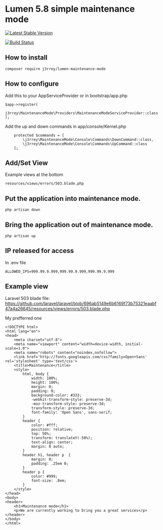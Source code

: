 # Lumen 5.8 simple maintenance mode

[![Latest Stable Version](https://poser.pugx.org/j3rrey/lumen-maintenance-mode/v/stable)](https://packagist.org/packages/j3rrey/lumen-maintenance-mode)

[![Build Status](https://travis-ci.org/j3rrey/lumen-maintenance-mode.svg)](https://travis-ci.org/rdehnhardt/lumen-maintenance-mode)



## How to install

```
composer require j3rrey/lumen-maintenance-mode
```

## How to configure
Add this to your AppServiceProvider or in bootstrap/app.php

```
$app->register(
    j3rrey\MaintenanceMode\Providers\MaintenanceModeServiceProvider::class
);
```

Add the up and down commands in app/console/Kernel.php

```
    protected $commands = [
        \j3rrey\MaintenanceMode\Console\Commands\DownCommand::class,
        \j3rrey\MaintenanceMode\Console\Commands\UpCommand::class
    ];
```


## Add/Set View

Example views at the bottom

```
resources/views/errors/503.blade.php
```

## Put the application into maintenance mode.

```
php artisan down
```

## Bring the application out of maintenance mode.

```
php artisan up
```

## IP released for access

In .env file

```
ALLOWED_IPS=999.99.9.999,999.99.9.999,999.99.9.999
```

## Example view

Laravel 503 blade file:
https://github.com/laravel/laravel/blob/696ab5149e6b6169f73b75321eaabf47a4a26645/resources/views/errors/503.blade.php

My prefferred one
```
<!DOCTYPE html>
<html lang="en">
<head>
    <meta charset="utf-8">
    <meta name="viewport" content="width=device-width, initial-scale=1.0">
    <meta name="robots" content="noindex,nofollow">
    <link href='http://fonts.googleapis.com/css?family=Open+Sans' rel='stylesheet' type='text/css'>
    <title>Maintenance</title>
    <style>
        html, body {
            width: 100%;
            height: 100%;
            margin: 0;
            padding: 0;
            background-color: #333;
            -webkit-transform-style: preserve-3d;
            -moz-transform-style: preserve-3d;
            transform-style: preserve-3d;
            font-family: 'Open Sans', sans-serif;
        }
        header {
            color: #fff;
            position: relative;
            top: 50%;
            transform: translateY(-50%);
            text-align: center;
            margin: 0 auto;
        }
        header h1, header p  {
            margin: 0;
            padding: .25em 0;
        }
        header p {
            color: #999;
            font-size: .8em;
        }
    </style>
</head>
<body>
<header>
    <h1>Maintenance mode</h1>
    <p>We are currently working to bring you a great services</p>
</header>
</body>
</html>

```

